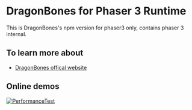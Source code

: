 # DragonBones for Phaser 3 Runtime

This is DragonBones's npm version for phaser3 only, contains phaser 3 internal.

## To learn more about
* [DragonBones offical website](http://www.dragonbones.com/)

## Online demos
[![PerformanceTest](https://dragonbones.github.io/demo/demos.jpg)](https://github.com/DragonBones/Demos)
